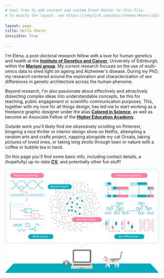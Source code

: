 ```yaml
---
# Feel free to add content and custom Front Matter to this file.
# To modify the layout, see https://jekyllrb.com/docs/themes/#overriding-theme-defaults

layout: page
title: Hello there!
invisible: True

---
```


I'm Elena, a post-doctoral research fellow with a love for human genetics and health at the **[Institute of Genetics and Cancer](https://www.ed.ac.uk/institute-genetics-cancer)**, University of Edinburgh, within the **[Marioni group](https://marioni-group.owlstown.net/)**. My current research focuses on the use of multi-omics data to shed light on ageing and Alzheimer's disease. During my PhD, my research centered around the exploration and characterization of sex differences in genetic architecture across the human phenome. 

Beyond research, I'm also passionate about effectively and attractively dissecting complex ideas into understandable concepts, be this for teaching, public engagement or scientific communication purposes. This, together with my love for all things design, has led me to start working as a freelance graphic designer under the alias **[Colored in Science](https://www.behance.net/coloredinscience)**, as well as become an Associate Fellow of the **[Higher Education Academy](https://www.advance-he.ac.uk/)**.

Outside work you'll likely find me obsessively scrolling on Pinterest, bingeing a nice thriller or interior design show on Netflix, attempting a random arts and crafts project, napping alongside my cat Orxata, taking pictures of loved ones, or taking long strolls through town or nature with a coffee or bubble tea in hand.  

On this page you'll find some basic info, including contact details, a (hopefully) up-to-date **[CV](cv/)**, and potentially other fun stuff!

<p style="text-align:center;"><img src="assets/img/science_banner_withperson.svg" alt="Sciency Banner" width="700" class = "center" /></p>